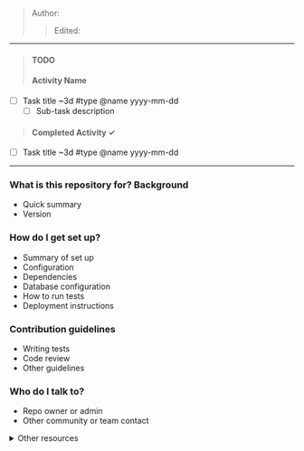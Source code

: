 > Author:
>> Edited:

----
>#### TODO ####
>#### Activity Name ####
 - [ ] Task title ~3d #type @name yyyy-mm-dd
    - [ ] Sub-task description
>#### Completed Activity ✓ ####
- [ ] Task title ~3d #type @name yyyy-mm-dd

------

### What is this repository for? Background ###

* Quick summary
* Version

### How do I get set up? ###

* Summary of set up
* Configuration
* Dependencies
* Database configuration
* How to run tests
* Deployment instructions

### Contribution guidelines ###

* Writing tests
* Code review
* Other guidelines

### Who do I talk to? ###

* Repo owner or admin
* Other community or team contact

<details>
  <summary> Other resources </summary>

* [Learn Markdown](https://bitbucket.org/tutorials/markdowndemo)

</details>   
